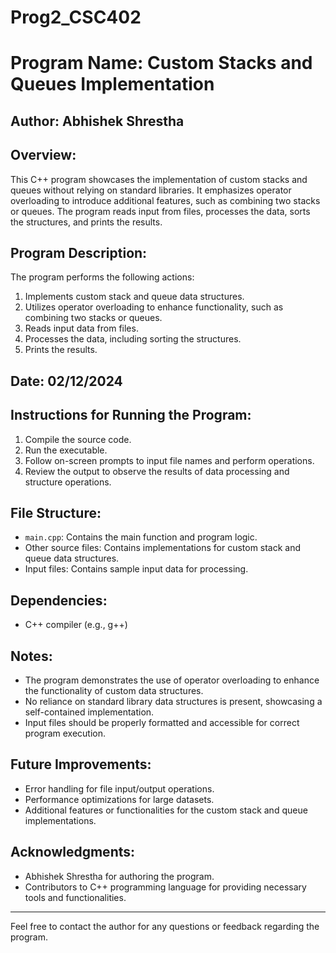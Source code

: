 # Prog2_CSC402
# Program Name: Custom Stacks and Queues Implementation

## Author: Abhishek Shrestha

## Overview:
This C++ program showcases the implementation of custom stacks and queues without relying on standard libraries. It emphasizes operator overloading to introduce additional features, such as combining two stacks or queues. The program reads input from files, processes the data, sorts the structures, and prints the results.

## Program Description:
The program performs the following actions:
1. Implements custom stack and queue data structures.
2. Utilizes operator overloading to enhance functionality, such as combining two stacks or queues.
3. Reads input data from files.
4. Processes the data, including sorting the structures.
5. Prints the results.

## Date: 02/12/2024

## Instructions for Running the Program:
1. Compile the source code.
2. Run the executable.
3. Follow on-screen prompts to input file names and perform operations.
4. Review the output to observe the results of data processing and structure operations.

## File Structure:
- `main.cpp`: Contains the main function and program logic.
- Other source files: Contains implementations for custom stack and queue data structures.
- Input files: Contains sample input data for processing.

## Dependencies:
- C++ compiler (e.g., g++)

## Notes:
- The program demonstrates the use of operator overloading to enhance the functionality of custom data structures.
- No reliance on standard library data structures is present, showcasing a self-contained implementation.
- Input files should be properly formatted and accessible for correct program execution.

## Future Improvements:
- Error handling for file input/output operations.
- Performance optimizations for large datasets.
- Additional features or functionalities for the custom stack and queue implementations.

## Acknowledgments:
- Abhishek Shrestha for authoring the program.
- Contributors to C++ programming language for providing necessary tools and functionalities.

---
Feel free to contact the author for any questions or feedback regarding the program.
